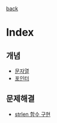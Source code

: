 [back](../../README.md)
# Index

## 개념
- [문자열](./dir/string.md)
- [포인터](./dir/pointer.md)

## 문제해결
- [strlen 함수 구현](./dir/solve_1.c)